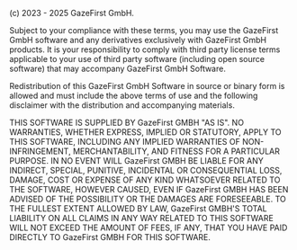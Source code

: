 (c) 2023 - 2025 GazeFirst GmbH.

Subject to your compliance with these terms, you may use the GazeFirst GmbH software and any derivatives exclusively with GazeFirst GmbH products. 
It is your responsibility to comply with third party license terms applicable to your use of third party software (including open source software) that may accompany GazeFirst GmbH Software.

Redistribution of this GazeFirst GmbH Software in source or binary form is allowed and must include the above terms of use and the following disclaimer with the distribution and accompanying materials.

THIS SOFTWARE IS SUPPLIED BY GazeFirst GMBH "AS IS". NO WARRANTIES, WHETHER EXPRESS, IMPLIED OR STATUTORY, APPLY TO THIS SOFTWARE, INCLUDING ANY IMPLIED WARRANTIES OF NON-INFRINGEMENT, MERCHANTABILITY, 
AND FITNESS FOR A PARTICULAR PURPOSE. IN NO EVENT WILL GazeFirst GMBH BE LIABLE FOR ANY INDIRECT, SPECIAL, PUNITIVE, INCIDENTAL OR CONSEQUENTIAL LOSS, DAMAGE, COST OR EXPENSE OF ANY KIND WHATSOEVER RELATED 
TO THE SOFTWARE, HOWEVER CAUSED, EVEN IF GazeFirst GMBH HAS BEEN ADVISED OF THE POSSIBILITY OR THE DAMAGES ARE FORESEEABLE. TO THE FULLEST EXTENT ALLOWED BY LAW, GazeFirst GMBH'S TOTAL LIABILITY ON ALL CLAIMS 
IN ANY WAY RELATED TO THIS SOFTWARE WILL NOT EXCEED THE AMOUNT OF FEES, IF ANY, THAT YOU HAVE PAID DIRECTLY TO GazeFirst GMBH FOR THIS SOFTWARE.
